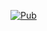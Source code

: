 <a href="https://pub.dev/packages/flutter_test_page_object"><img src="https://img.shields.io/pub/v/flutter_test_page_object.svg" alt="Pub"></a>